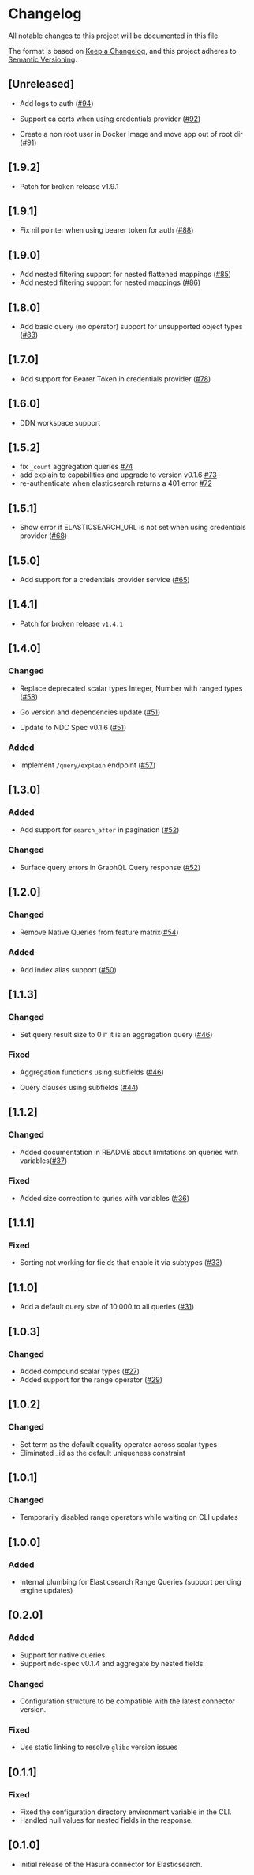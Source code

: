 # Changelog

All notable changes to this project will be documented in this file.

The format is based on [Keep a Changelog](https://keepachangelog.com/en/1.1.0/),
and this project adheres to [Semantic Versioning](https://semver.org/spec/v2.0.0.html).

## [Unreleased]

- Add logs to auth ([#94](https://github.com/hasura/ndc-elasticsearch/pull/94))

- Support ca certs when using credentials provider ([#92](https://github.com/hasura/ndc-elasticsearch/pull/92))

- Create a non root user in Docker Image and move app out of root dir ([#91](https://github.com/hasura/ndc-elasticsearch/pull/91))

## [1.9.2]

- Patch for broken release v1.9.1

## [1.9.1]

- Fix nil pointer when using bearer token for auth ([#88](https://github.com/hasura/ndc-elasticsearch/pull/88))

## [1.9.0]

- Add nested filtering support for nested flattened mappings ([#85](https://github.com/hasura/ndc-elasticsearch/pull/85))
- Add nested filtering support for nested mappings ([#86](https://github.com/hasura/ndc-elasticsearch/pull/86))

## [1.8.0]

- Add basic query (no operator) support for unsupported object types ([#83](https://github.com/hasura/ndc-elasticsearch/pull/83))

## [1.7.0]

- Add support for Bearer Token in credentials provider ([#78](https://github.com/hasura/ndc-elasticsearch/pull/78))

## [1.6.0]

- DDN workspace support

## [1.5.2]

- fix `_count` aggregation queries [#74](https://github.com/hasura/ndc-elasticsearch/pull/74)
- add explain to capabilities and upgrade to version v0.1.6 [#73](https://github.com/hasura/ndc-elasticsearch/pull/73)
- re-authenticate when elasticsearch returns a 401 error [#72](https://github.com/hasura/ndc-elasticsearch/pull/72)

## [1.5.1]

- Show error if ELASTICSEARCH_URL is not set when using credentials provider ([#68](https://github.com/hasura/ndc-elasticsearch/pull/68))

## [1.5.0]

- Add support for a credentials provider service ([#65](https://github.com/hasura/ndc-elasticsearch/pull/65))

## [1.4.1]

- Patch for broken release `v1.4.1`

## [1.4.0]

### Changed

- Replace deprecated scalar types Integer, Number with ranged types ([#58](https://github.com/hasura/ndc-elasticsearch/pull/58))

- Go version and dependencies update ([#51](https://github.com/hasura/ndc-elasticsearch/pull/51))

- Update to NDC Spec v0.1.6 ([#51](https://github.com/hasura/ndc-elasticsearch/pull/51))

### Added

- Implement `/query/explain` endpoint ([#57](https://github.com/hasura/ndc-elasticsearch/pull/57))

## [1.3.0]

### Added

- Add support for `search_after` in pagination ([#52](https://github.com/hasura/ndc-elasticsearch/pull/52))

### Changed

- Surface query errors in GraphQL Query response ([#52](https://github.com/hasura/ndc-elasticsearch/pull/52))

## [1.2.0]

### Changed

- Remove Native Queries from feature matrix([#54](https://github.com/hasura/ndc-elasticsearch/pull/54))

### Added

- Add index alias support ([#50](https://github.com/hasura/ndc-elasticsearch/pull/50))

## [1.1.3]

### Changed

- Set query result size to 0 if it is an aggregation query ([#46](https://github.com/hasura/ndc-elasticsearch/pull/46))

### Fixed

- Aggregation functions using subfields ([#46](https://github.com/hasura/ndc-elasticsearch/pull/46))

- Query clauses using subfields ([#44](https://github.com/hasura/ndc-elasticsearch/pull/44))

## [1.1.2]

### Changed

- Added documentation in README about limitations on queries with variables([#37](https://github.com/hasura/ndc-elasticsearch/pull/37))

### Fixed

- Added size correction to quries with variables ([#36](https://github.com/hasura/ndc-elasticsearch/pull/36))

## [1.1.1]

### Fixed

- Sorting not working for fields that enable it via subtypes ([#33](https://github.com/hasura/ndc-elasticsearch/pull/33))

## [1.1.0]

- Add a default query size of 10,000 to all queries ([#31](https://github.com/hasura/ndc-elasticsearch/pull/31))

## [1.0.3]

### Changed

- Added compound scalar types ([#27](https://github.com/hasura/ndc-elasticsearch/pull/27))
- Added support for the range operator ([#29](https://github.com/hasura/ndc-elasticsearch/pull/29))

## [1.0.2]

### Changed

- Set term as the default equality operator across scalar types
- Eliminated \_id as the default uniqueness constraint

## [1.0.1]

### Changed

- Temporarily disabled range operators while waiting on CLI updates

## [1.0.0]

### Added

- Internal plumbing for Elasticsearch Range Queries (support pending engine updates)

## [0.2.0]

### Added

- Support for native queries.
- Support ndc-spec v0.1.4 and aggregate by nested fields.

### Changed

- Configuration structure to be compatible with the latest connector version.

### Fixed

- Use static linking to resolve `glibc` version issues

## [0.1.1]

### Fixed

- Fixed the configuration directory environment variable in the CLI.
- Handled null values for nested fields in the response.

## [0.1.0]

- Initial release of the Hasura connector for Elasticsearch.
